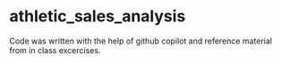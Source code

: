 # athletic_sales_analysis

Code was written with the help of github copilot and reference material from in class excercises.
